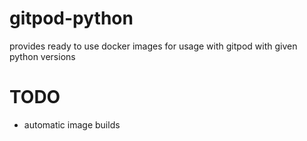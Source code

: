# gitpod-python
provides ready to use docker images for usage with gitpod with given python versions

# TODO
- automatic image builds
